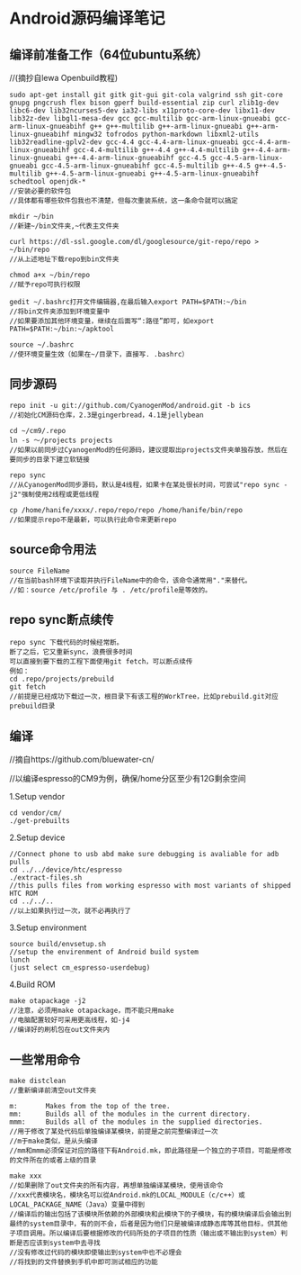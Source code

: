Android源码编译笔记
=================


编译前准备工作（64位ubuntu系统）
----------------------------
//(摘抄自lewa Openbuild教程)

	sudo apt-get install git gitk git-gui git-cola valgrind ssh git-core gnupg pngcrush flex bison gperf build-essential zip curl zlib1g-dev libc6-dev lib32ncurses5-dev ia32-libs x11proto-core-dev libx11-dev lib32z-dev libgl1-mesa-dev gcc gcc-multilib gcc-arm-linux-gnueabi gcc-arm-linux-gnueabihf g++ g++-multilib g++-arm-linux-gnueabi g++-arm-linux-gnueabihf mingw32 tofrodos python-markdown libxml2-utils lib32readline-gplv2-dev gcc-4.4 gcc-4.4-arm-linux-gnueabi gcc-4.4-arm-linux-gnueabihf gcc-4.4-multilib g++-4.4 g++-4.4-multilib g++-4.4-arm-linux-gnueabi g++-4.4-arm-linux-gnueabihf gcc-4.5 gcc-4.5-arm-linux-gnueabi gcc-4.5-arm-linux-gnueabihf gcc-4.5-multilib g++-4.5 g++-4.5-multilib g++-4.5-arm-linux-gnueabi g++-4.5-arm-linux-gnueabihf schedtool openjdk-*
	//安装必要的软件包
	//具体都有哪些软件包我也不清楚，但每次重装系统，这一条命令就可以搞定

	mkdir ~/bin
	//新建~/bin文件夹,~代表主文件夹

	curl https://dl-ssl.google.com/dl/googlesource/git-repo/repo > ~/bin/repo
	//从上述地址下载repo到bin文件夹

	chmod a+x ~/bin/repo
	//赋予repo可执行权限

	gedit ~/.bashrc打开文件编辑器,在最后输入export PATH=$PATH:~/bin
	//将bin文件夹添加到环境变量中
	//如果要添加其他环境变量，继续在后面写“:路径”即可，如export PATH=$PATH:~/bin:~/apktool

	source ~/.bashrc
	//使环境变量生效（如果在~/目录下，直接写. .bashrc）


同步源码
-------
	repo init -u git://github.com/CyanogenMod/android.git -b ics
	//初始化CM源码仓库，2.3是gingerbread，4.1是jellybean

	cd ~/cm9/.repo
	ln -s ～/projects projects
	//如果以前同步过CyanogenMod的任何源码，建议提取出projects文件夹单独存放，然后在要同步的目录下建立软链接

	repo sync
	//从CyanogenMod同步源码，默认是4线程，如果卡在某处很长时间，可尝试"repo sync -j2"强制使用2线程或更低线程

	cp /home/hanife/xxxx/.repo/repo/repo /home/hanife/bin/repo
	//如果提示repo不是最新，可以执行此命令来更新repo

source命令用法
-------------
	source FileName
	//在当前bash环境下读取并执行FileName中的命令，该命令通常用"."来替代。
	//如：source /etc/profile 与 . /etc/profile是等效的。

repo sync断点续传
----------------
	repo sync 下载代码的时候经常断。
	断了之后，它又重新sync，浪费很多时间
	可以直接到要下载的工程下面使用git fetch，可以断点续传
	例如：
	cd .repo/projects/prebuild
	git fetch
	//前提是已经成功下载过一次，根目录下有该工程的WorkTree，比如prebuild.git对应prebuild目录


编译
----
//摘自https://github.com/bluewater-cn/

//以编译espresso的CM9为例，确保/home分区至少有12G剩余空间

1.Setup vendor

	cd vendor/cm/
	./get-prebuilts

2.Setup device

	//Connect phone to usb abd make sure debugging is avaliable for adb pulls
	cd ../../device/htc/espresso
	./extract-files.sh
	//this pulls files from working espresso with most variants of shipped HTC ROM
  	cd ../../..
	//以上如果执行过一次，就不必再执行了

3.Setup environment

	source build/envsetup.sh
	//setup the envirenment of Android build system
	lunch
	(just select cm_espresso-userdebug)

4.Build ROM

	make otapackage -j2
	//注意，必须用make otapackage，而不能只用make
	//电脑配置较好可采用更高线程，如-j4
	//编译好的刷机包在out文件夹内

一些常用命令
----------
	make distclean
	//重新编译前清空out文件夹

	m:       Makes from the top of the tree.
	mm:      Builds all of the modules in the current directory.
	mmm:     Builds all of the modules in the supplied directories.
	//用于修改了某处代码后单独编译某模块，前提是之前完整编译过一次
	//m于make类似，是从头编译
	//mm和mmm必须保证对应的路径下有Android.mk，即此路径是一个独立的子项目，可能是修改的文件所在的或者上级的目录
	
	make xxx
	//如果删除了out文件夹的所有内容，再想单独编译某模块，使用该命令
	//xxx代表模块名，模块名可以從Android.mk的LOCAL_MODULE（c/c++）或LOCAL_PACKAGE_NAME（Java）变量中得到
	//编译后的输出包括了该模块所依赖的外部模块和此模块下的子模块，有的模块编译后会输出到最终的system目录中，有的则不会，后者是因为他们只是被编译成静态库等其他目标，供其他子项目调用。所以编译后要根据修改的代码所处的子项目的性质（输出或不输出到system）判断是否应该到system中去寻找
	//没有修改过代码的模块即使输出到system中也不必理会
	//将找到的文件替换到手机中即可测试相应的功能
